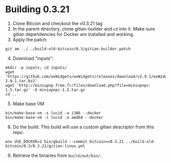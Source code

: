 # Building 0.3.21

1. Clone Bitcoin and checkout the v0.3.21 tag
2. In the parent directory, clone gitian-builder and `cd` into it. Make sure gitian dependencies for Docker are installed and working.
3. Apply the patch:

```
git am ../../build-old-bitcoin/0.3/gitian-builder.patch
```

4. Download "inputs":

```
mkdir -p inputs; cd inputs/
wget 'https://github.com/wxWidgets/wxWidgets/releases/download/v2.9.1/wxWidgets-2.9.1.tar.bz2'
wget 'http://miniupnp.free.fr/files/download.php?file=miniupnpc-1.5.tar.gz' -O miniupnpc-1.5.tar.gz
cd ..
```

5. Make base VM

```
bin/make-base-vm -s lucid -a i386 --docker
bin/make-base-vm -s lucid -a amd64 --docker
```

8. Do the build. This build will use a custom gitian descriptor from this repo.

```
env USE_DOCKER=1 bin/gbuild --commit bitcoin=v0.3.21 ../build-old-bitcoin/0.3/0.3.21/gitian-linux.yml
```

9. Retrieve the binaries from `build/out/bin/`.
